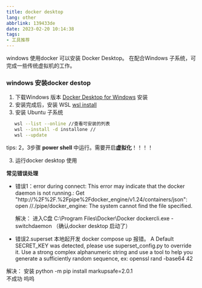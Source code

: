 ```yaml
---
title: docker desktop
lang: other
abbrlink: 139433de
date: 2023-02-20 10:14:38
tags:
- 工具推荐
---
```


windows 使用docker 可以安装 Docker Desktop。 在配合Windows 子系统，可完成一些传统虚拟机的工作。

### windows 安装docker destop

1. 下载Windows 版本 [Docker Desktop for Windows](https://docs.docker.com/desktop/install/windows-install/) 安装
2. 安装完成后，安装 WSL [wsl install](https://learn.microsoft.com/zh-cn/windows/wsl/install)
3. 安装 Ubuntu 子系统
```bash
   wsl --list --online //查看可安装的列表
   wsl --install -d installone //
   wsl --update
``` 
tips: 2，3步骤 **power shell** 中运行。需要开启**虚拟化**！！！！

   <!-- more -->

3. 运行docker desktop 使用

 **常见错误处理**
+ 错误1：error during connect: 
   This error may indicate that the docker daemon is not running.: 
   Get "http://%2F%2F.%2Fpipe%2Fdocker_engine/v1.24/containers/json": 
   open //./pipe/docker_engine: The system cannot find the file specified.

   解决：
   进入C盘 C:\Program Files\Docker\Docker
   dockercli.exe -switchdaemon  （确认docker desktop 启动了）

+ 错误2.superset 本地起开发 docker compose up 报错。
 A Default SECRET_KEY was detected, please use superset_config.py to override it.
 Use a strong complex alphanumeric string and use a tool to help you generate 
 a sufficiently random sequence, ex: openssl rand -base64 42

 解决： 安装 python -m pip install markupsafe=2.0.1  
 不成功 呜呜

